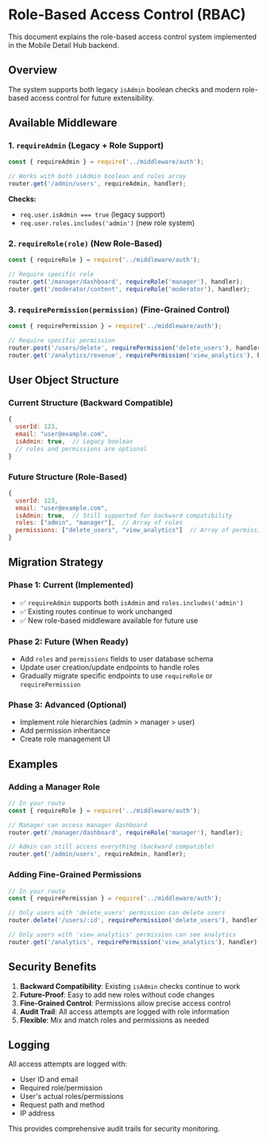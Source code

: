 # Role-Based Access Control (RBAC)

This document explains the role-based access control system implemented in the Mobile Detail Hub backend.

## Overview

The system supports both legacy `isAdmin` boolean checks and modern role-based access control for future extensibility.

## Available Middleware

### 1. `requireAdmin` (Legacy + Role Support)
```javascript
const { requireAdmin } = require('../middleware/auth');

// Works with both isAdmin boolean and roles array
router.get('/admin/users', requireAdmin, handler);
```

**Checks:**
- `req.user.isAdmin === true` (legacy support)
- `req.user.roles.includes('admin')` (new role system)

### 2. `requireRole(role)` (New Role-Based)
```javascript
const { requireRole } = require('../middleware/auth');

// Require specific role
router.get('/manager/dashboard', requireRole('manager'), handler);
router.get('/moderator/content', requireRole('moderator'), handler);
```

### 3. `requirePermission(permission)` (Fine-Grained Control)
```javascript
const { requirePermission } = require('../middleware/auth');

// Require specific permission
router.post('/users/delete', requirePermission('delete_users'), handler);
router.get('/analytics/revenue', requirePermission('view_analytics'), handler);
```

## User Object Structure

### Current Structure (Backward Compatible)
```javascript
{
  userId: 123,
  email: "user@example.com",
  isAdmin: true,  // Legacy boolean
  // roles and permissions are optional
}
```

### Future Structure (Role-Based)
```javascript
{
  userId: 123,
  email: "user@example.com",
  isAdmin: true,  // Still supported for backward compatibility
  roles: ["admin", "manager"],  // Array of roles
  permissions: ["delete_users", "view_analytics"]  // Array of permissions
}
```

## Migration Strategy

### Phase 1: Current (Implemented)
- ✅ `requireAdmin` supports both `isAdmin` and `roles.includes('admin')`
- ✅ Existing routes continue to work unchanged
- ✅ New role-based middleware available for future use

### Phase 2: Future (When Ready)
- Add `roles` and `permissions` fields to user database schema
- Update user creation/update endpoints to handle roles
- Gradually migrate specific endpoints to use `requireRole` or `requirePermission`

### Phase 3: Advanced (Optional)
- Implement role hierarchies (admin > manager > user)
- Add permission inheritance
- Create role management UI

## Examples

### Adding a Manager Role
```javascript
// In your route
const { requireRole } = require('../middleware/auth');

// Manager can access manager dashboard
router.get('/manager/dashboard', requireRole('manager'), handler);

// Admin can still access everything (backward compatible)
router.get('/admin/users', requireAdmin, handler);
```

### Adding Fine-Grained Permissions
```javascript
// In your route
const { requirePermission } = require('../middleware/auth');

// Only users with 'delete_users' permission can delete users
router.delete('/users/:id', requirePermission('delete_users'), handler);

// Only users with 'view_analytics' permission can see analytics
router.get('/analytics', requirePermission('view_analytics'), handler);
```

## Security Benefits

1. **Backward Compatibility**: Existing `isAdmin` checks continue to work
2. **Future-Proof**: Easy to add new roles without code changes
3. **Fine-Grained Control**: Permissions allow precise access control
4. **Audit Trail**: All access attempts are logged with role information
5. **Flexible**: Mix and match roles and permissions as needed

## Logging

All access attempts are logged with:
- User ID and email
- Required role/permission
- User's actual roles/permissions
- Request path and method
- IP address

This provides comprehensive audit trails for security monitoring.

